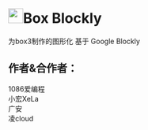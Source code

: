 # <img style="width: 30px;height: 30px;" src="https://box3.codemao.cn/favicon.ico">Box Blockly</div>
为box3制作的图形化
基于 Google Blockly
## 作者&合作者：
1086爱编程</br>
小宏XeLa</br>
广安</br>
凌cloud</br>

